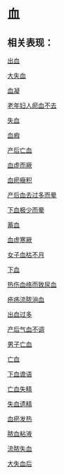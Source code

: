 # 血## 相关表现： [出血](https://www.gmzyjc.com/search/result?wd=出血)[大失血](https://www.gmzyjc.com/search/result?wd=大失血)[血凝](https://www.gmzyjc.com/search/result?wd=血凝)[老年妇人瘀血不去](https://www.gmzyjc.com/search/result?wd=老年妇人瘀血不去)[失血](https://www.gmzyjc.com/search/result?wd=失血)[血瘕](https://www.gmzyjc.com/search/result?wd=血瘕)[产后亡血](https://www.gmzyjc.com/search/result?wd=产后亡血)[血虚而厥](https://www.gmzyjc.com/search/result?wd=血虚而厥)[血瘀癥积](https://www.gmzyjc.com/search/result?wd=血瘀癥积)[产后血去过多而晕](https://www.gmzyjc.com/search/result?wd=产后血去过多而晕)[下血极少而晕](https://www.gmzyjc.com/search/result?wd=下血极少而晕)[蓄血](https://www.gmzyjc.com/search/result?wd=蓄血)[血虚寒厥](https://www.gmzyjc.com/search/result?wd=血虚寒厥)[女子血枯不月](https://www.gmzyjc.com/search/result?wd=女子血枯不月)[下血](https://www.gmzyjc.com/search/result?wd=下血)[热伤血络而致尿血](https://www.gmzyjc.com/search/result?wd=热伤血络而致尿血)[疮疡流脓淌血](https://www.gmzyjc.com/search/result?wd=疮疡流脓淌血)[出血过多](https://www.gmzyjc.com/search/result?wd=出血过多)[产后气血不调](https://www.gmzyjc.com/search/result?wd=产后气血不调)[男子亡血](https://www.gmzyjc.com/search/result?wd=男子亡血)[亡血](https://www.gmzyjc.com/search/result?wd=亡血)[下血谵语](https://www.gmzyjc.com/search/result?wd=下血谵语)[亡血失精](https://www.gmzyjc.com/search/result?wd=亡血失精)[失血遗精](https://www.gmzyjc.com/search/result?wd=失血遗精)[血瘀发热](https://www.gmzyjc.com/search/result?wd=血瘀发热)[脓血粘液](https://www.gmzyjc.com/search/result?wd=脓血粘液)[流脓失血](https://www.gmzyjc.com/search/result?wd=流脓失血)[大失血后](https://www.gmzyjc.com/search/result?wd=大失血后)